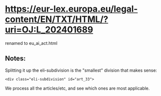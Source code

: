 # https://eur-lex.europa.eu/legal-content/EN/TXT/HTML/?uri=OJ:L_202401689

renamed to eu_ai_act.html

## Notes:

Splitting it up the eli-subdivision is the "smallest" division that makes sense:

```
<div class="eli-subdivision" id="art_33">
```

We process all the articles/etc, and see which ones are most applicable.
